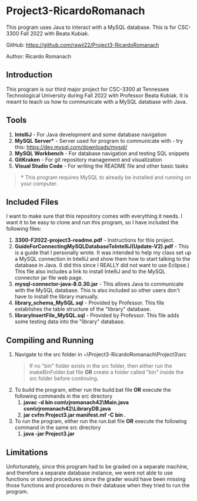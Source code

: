 # Project3-RicardoRomanach
This program uses Java to interact with a MySQL database. This is for CSC-3300 Fall 2022 with Beata Kubiak.

GitHub: https://github.com/rawii22/Project3-RicardoRomanach

Author: Ricardo Romanach

## Introduction

This program is our third major project for CSC-3300 at Tennessee Technological University during Fall 2022 with Professor Beata Kubiak. It is meant to teach us how to communicate with a MySQL database with Java.

## Tools

1. **IntelliJ** - For Java development and some database navigation
2. **MySQL Server\*** - Server used for program to communicate with - try this: https://dev.mysql.com/downloads/mysql/
3. **MySQL Workbench** - For database navigation and testing SQL snippets
4. **GitKraken** - For git repository management and visualization
5. **Visual Studio Code** - For writing the README file and other basic tasks

> **\*** This program requires MySQL to already be installed and running on your computer.

## Included Files

I want to make sure that this repository comes with everything it needs. I want it to be easy to clone and run this program, so I have included the following files:

1. **3300-F2022-project3-readme.pdf** - Instructions for this project.
2. **GuideForConnectingMySQLDatabaseToIntelliJ(Update-V2).pdf** - This is a guide that I personally wrote. It was intended to help my class set up a MySQL connection in IntelliJ and show them how to start talking to the database in Java. (I did this since I REALLY did not want to use Eclipse.) This file also includes a link to install IntelliJ and to the MySQL connector jar file web page.
3. **mysql-connector-java-8.0.30.jar** - This allows Java to communicate with the MySQL database. This is also included so other users don't have to install the library manually.
4. **library_schema_MySQL.sql** - Provided by Professor. This file establishes the table structure of the "library" database.
5. **libraryInsertFile_MySQL.sql** - Provided by Professor. This file adds some testing data into the "library" database.

## Compiling and Running

1. Navigate to the src folder in ~\Project3-RicardoRomanach\Project3\src
    > If no "bin" folder exists in the src folder, then either run the makeBinFolder.bat file **OR** create a folder called "bin" inside the src folder before continuing.
2. To build the program, either run the build.bat file **OR** execute the following commands in the src directory
    1. **javac -d bin com\rjromanach42\Main.java com\rjromanach42\LibraryDB.java**
    2. **jar cvfm Project3.jar manifest.mf -C bin .**
3. To run the program, either run the run.bat file **OR** execute the following command in the same src directory
    1. **java -jar Project3.jar**


## Limitations

Unfortunately, since this program had to be graded on a separate machine, and therefore a separate database instance, we were not able to use functions or stored procedures since the grader would have been missing those functions and procedures in their database when they tried to run the program.